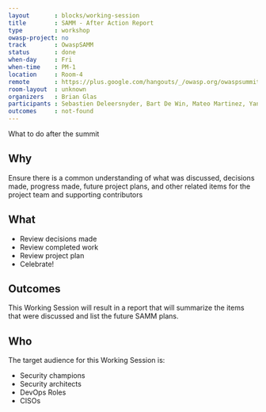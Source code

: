 ```yaml
---
layout       : blocks/working-session
title        : SAMM - After Action Report
type         : workshop
owasp-project: no
track        : OwaspSAMM
status       : done
when-day     : Fri
when-time    : PM-1
location     : Room-4
remote       : https://plus.google.com/hangouts/_/owasp.org/owaspsummit-sam
room-layout  : unknown
organizers   : Brian Glas
participants : Sebastien Deleersnyder, Bart De Win, Mateo Martinez, Yan Kravchenko, Viktor Lindstrom
outcomes     : not-found
---
```


What to do after the summit

## Why

Ensure there is a common understanding of what was discussed, decisions made, progress made, future project plans, and other related items for the project team and supporting contributors

## What

- Review decisions made
- Review completed work
- Review project plan
- Celebrate!

## Outcomes

This Working Session will result in a report that will summarize the items that were discussed and list the future SAMM plans.

## Who

The target audience for this Working Session is:

- Security champions
- Security architects
- DevOps Roles
- CISOs
